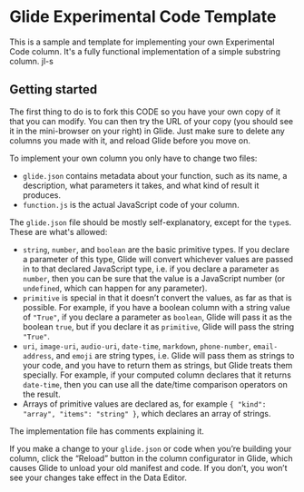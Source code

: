 # Glide Experimental Code Template

This is a sample and template for implementing your own Experimental Code column.  It's a fully functional implementation of a simple substring column.
jl-s
## Getting started

The first thing to do is to fork this CODE so you have your own copy of it that you can modify.  You can then try the URL of your copy (you should see it in the mini-browser on your right) in Glide.  Just make sure to delete any columns you made with it, and reload Glide before you move on.

To implement your own column you only have to change two files:

* `glide.json` contains metadata about your function, such as its name, a description, what parameters it takes, and what kind of result it produces.
* `function.js` is the actual JavaScript code of your column.

The `glide.json` file should be mostly self-explanatory, except for the `type`s.  These are what's allowed:

* `string`, `number`, and `boolean` are the basic primitive types.  If you declare a parameter of this type, Glide will convert whichever values are passed in to that declared JavaScript type, i.e. if you declare a parameter as `number`, then you can be sure that the value is a JavaScript number (or `undefined`, which can happen for any parameter).
* `primitive` is special in that it doesn’t convert the values, as far as that is possible.  For example, if you have a boolean column with a string value of `"True"`, if you declare a parameter as `boolean`, Glide will pass it as the boolean `true`, but if you declare it as `primitive`, Glide will pass the string `"True"`.
* `uri`, `image-uri`, `audio-uri`, `date-time`, `markdown`, `phone-number`, `email-address`, and `emoji` are string types, i.e. Glide will pass them as strings to your code, and you have to return them as strings, but Glide treats them specially.  For example, if your computed column declares that it returns `date-time`, then you can use all the date/time comparison operators on the result.
* Arrays of primitive values are declared as, for example `{ "kind": "array", "items": "string" }`, which declares an array of strings.

The implementation file has comments explaining it.

If you make a change to your `glide.json` or code when you’re building your column, click the “Reload” button in the column configurator in Glide, which causes Glide to unload your old manifest and code.  If you don’t, you won’t see your changes take effect in the Data Editor.
